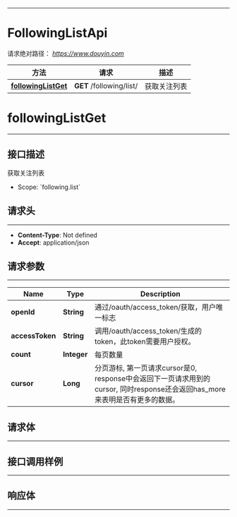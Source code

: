 <hr/>

# FollowingListApi
请求绝对路径： *https://www.douyin.com*
<a name="FollowingListApi_doc_start"></a>

方法 | 请求 | 描述
------------- | ------------- | -------------
[**followingListGet**](#followingListGet) | **GET** /following/list/ | 获取关注列表

<a name="followingListGet"></a>
# **followingListGet**
<hr/>

## 接口描述
获取关注列表
* Scope: &#x60;following.list&#x60; 
## 请求头
<hr/>

- **Content-Type**: Not defined
- **Accept**: application/json

## 请求参数
<hr/>


Name | Type | Description
------------- | ------------- | ------------- 
 **openId** | **String**| 通过/oauth/access_token/获取，用户唯一标志
 **accessToken** | **String**| 调用/oauth/access_token/生成的token，此token需要用户授权。
 **count** | **Integer**| 每页数量
 **cursor** | **Long**| 分页游标, 第一页请求cursor是0, response中会返回下一页请求用到的cursor, 同时response还会返回has_more来表明是否有更多的数据。

## 请求体
<hr/>






## 接口调用样例
<hr/>

<codetabs src="../.codetabs/FollowingListApi_followingListGet.code">

## 响应体
<hr/>

<markdown src="./model/FollowingListResponse.md" />

